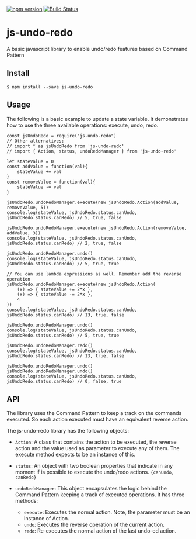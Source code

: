 [![npm version](https://img.shields.io/npm/v/js-undo-redo.svg)](https://www.npmjs.com/package/js-undo-redo)
[![Build Status](https://github.com/vizapata/js-undo-redo/workflows/CI/badge.svg)](https://github.com/vizapata/js-undo-redo/actions)

# js-undo-redo
A basic javascript library to enable undo/redo features based on Command Pattern

## Install

```
$ npm install --save js-undo-redo
```

## Usage

The following is a basic example to update a state variable. It demonstrates how to use the three available operations: execute, undo, redo. 

```
const jsUndoRedo = require("js-undo-redo")
// Other alternatives:
// import * as jsUndoRedo from 'js-undo-redo'
// import { Action, status, undoRedoManager } from 'js-undo-redo'

let stateValue = 0
const addValue = function(val){
    stateValue += val
}
const removeValue = function(val){
    stateValue -= val
}

jsUndoRedo.undoRedoManager.execute(new jsUndoRedo.Action(addValue, removeValue, 5))
console.log(stateValue, jsUndoRedo.status.canUndo, jsUndoRedo.status.canRedo) // 5, true, false

jsUndoRedo.undoRedoManager.execute(new jsUndoRedo.Action(removeValue, addValue, 3))
console.log(stateValue, jsUndoRedo.status.canUndo, jsUndoRedo.status.canRedo) // 2, true, false

jsUndoRedo.undoRedoManager.undo()
console.log(stateValue, jsUndoRedo.status.canUndo, jsUndoRedo.status.canRedo) // 5, true, true

// You can use lambda expressions as well. Remember add the reverse operation
jsUndoRedo.undoRedoManager.execute(new jsUndoRedo.Action(
    (x) => { stateValue += 2*x },
    (x) => { stateValue -= 2*x },
    4 
))
console.log(stateValue, jsUndoRedo.status.canUndo, jsUndoRedo.status.canRedo) // 13, true, false

jsUndoRedo.undoRedoManager.undo()
console.log(stateValue, jsUndoRedo.status.canUndo, jsUndoRedo.status.canRedo) // 5, true, true

jsUndoRedo.undoRedoManager.redo()
console.log(stateValue, jsUndoRedo.status.canUndo, jsUndoRedo.status.canRedo) // 13, true, false

jsUndoRedo.undoRedoManager.undo()
jsUndoRedo.undoRedoManager.undo()
console.log(stateValue, jsUndoRedo.status.canUndo, jsUndoRedo.status.canRedo) // 0, false, true

```

## API

The library uses the Command Pattern to keep a track on the commands executed. So each action executed must have an equivalent reverse action.

The js-undo-redo library has the following objects:

- `Action`: A class that contains the action to be executed, the reverse action and the value used as parameter to execute any of them. The execute method expects to be an instance of this.
- `status`: An object with two boolean properties that indicate in any moment if is possible to execute the undo/redo actions. `{canUndo, canRedo}`
- `undoRedoManager`: This object encapsulates the logic behind the Command Pattern keeping a track of executed operations. It has three methods:

  - `execute`: Executes the normal action. Note, the parameter must be an instance of Action.
  - `undo`: Executes the reverse operation of the current action.
  - `redo`: Re-executes the normal action of the last undo-ed action.
